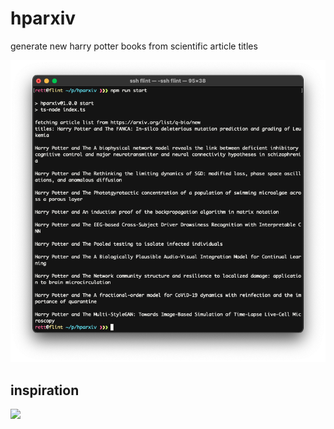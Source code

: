 # hparxiv

generate new harry potter books from scientific article titles

![](./example.png)

## inspiration

![](https://pbs.twimg.com/media/DyQpTa-WsAAg0MR?format=jpg&name=small)
